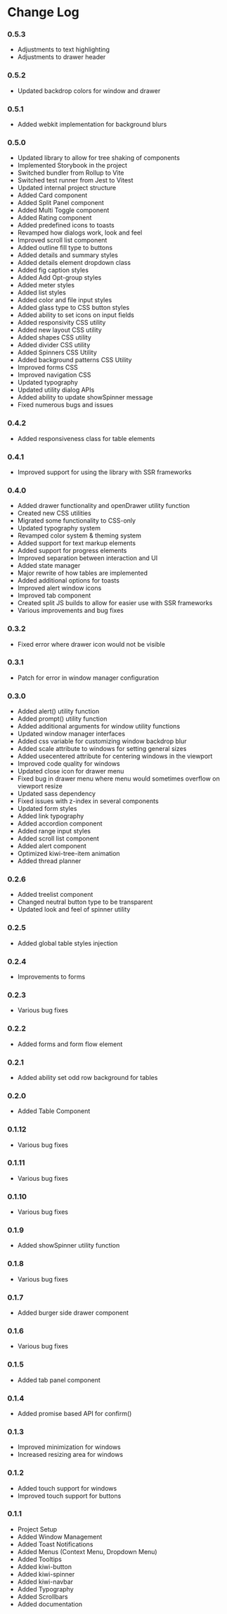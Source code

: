 # Change Log

### 0.5.3
- Adjustments to text highlighting
- Adjustments to drawer header

### 0.5.2
- Updated backdrop colors for window and drawer

### 0.5.1
- Added webkit implementation for background blurs

### 0.5.0
- Updated library to allow for tree shaking of components
- Implemented Storybook in the project
- Switched bundler from Rollup to Vite
- Switched test runner from Jest to Vitest
- Updated internal project structure
- Added Card component
- Added Split Panel component
- Added Multi Toggle component
- Added Rating component
- Added predefined icons to toasts
- Revamped how dialogs work, look and feel
- Improved scroll list component
- Added outline fill type to buttons
- Added details and summary styles
- Added details element dropdown class
- Added fig caption styles
- Added Add Opt-group styles
- Added meter styles
- Added list styles
- Added color and file input styles
- Added glass type to CSS button styles
- Added ability to set icons on input fields
- Added responsivity CSS utility
- Added new layout CSS utility
- Added shapes CSS utility
- Added divider CSS utility
- Added Spinners CSS Utility
- Added background patterns CSS Utility
- Improved forms CSS
- Improved navigation CSS
- Updated typography
- Updated utility dialog APIs
- Added ability to update showSpinner message
- Fixed numerous bugs and issues

### 0.4.2
- Added responsiveness class for table elements

### 0.4.1
- Improved support for using the library with SSR frameworks

### 0.4.0
- Added drawer functionality and openDrawer utility function
- Created new CSS utilities 
- Migrated some functionality to CSS-only
- Updated typography system
- Revamped color system & theming system
- Added support for text markup elements
- Added support for progress elements
- Improved separation between interaction and UI
- Added state manager
- Major rewrite of how tables are implemented
- Added additional options for toasts
- Improved alert window icons
- Improved tab component
- Created split JS builds to allow for easier use with SSR frameworks
- Various improvements and bug fixes

### 0.3.2
- Fixed error where drawer icon would not be visible

### 0.3.1
- Patch for error in window manager configuration

### 0.3.0
- Added alert() utility function
- Added prompt() utility function
- Added additional arguments for window utility functions
- Updated window manager interfaces
- Added css variable for customizing window backdrop blur
- Added scale attribute to windows for setting general sizes
- Added usecentered attribute for centering windows in the viewport
- Improved code quality for windows
- Updated close icon for drawer menu
- Fixed bug in drawer menu where menu would sometimes overflow on viewport resize
- Updated sass dependency
- Fixed issues with z-index in several components
- Updated form styles
- Added link typography
- Added accordion component
- Added range input styles
- Added scroll list component
- Added alert component
- Optimized kiwi-tree-item animation
- Added thread planner

### 0.2.6

- Added treelist component
- Changed neutral button type to be transparent
- Updated look and feel of spinner utility

### 0.2.5

- Added global table styles injection

### 0.2.4

- Improvements to forms


### 0.2.3

- Various bug fixes

### 0.2.2

- Added forms and form flow element

### 0.2.1

- Added ability set odd row background for tables

### 0.2.0

- Added Table Component

### 0.1.12

- Various bug fixes

### 0.1.11

- Various bug fixes

### 0.1.10

- Various bug fixes

### 0.1.9

- Added showSpinner utility function

### 0.1.8

- Various bug fixes

### 0.1.7

- Added burger side drawer component

### 0.1.6

- Various bug fixes

### 0.1.5

- Added tab panel component

### 0.1.4

- Added promise based API for confirm()

### 0.1.3

- Improved minimization for windows
- Increased resizing area for windows

### 0.1.2

- Added touch support for windows
- Improved touch support for buttons

### 0.1.1

- Project Setup
- Added Window Management
- Added Toast Notifications
- Added Menus (Context Menu, Dropdown Menu)
- Added Tooltips
- Added kiwi-button
- Added kiwi-spinner
- Added kiwi-navbar
- Added Typography
- Added Scrollbars
- Added documentation

